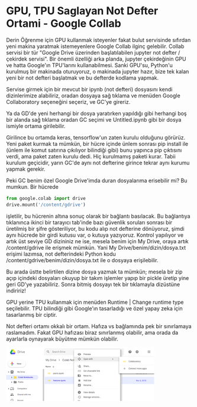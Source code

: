 # GPU, TPU Saglayan Not Defter Ortami - Google Collab

Derin Öğrenme için GPU kullanmak isteyenler fakat bulut servisinde
sıfırdan yeni makina yaratmak istemeyenlere Google Collab ilginç
gelebilir. Collab servisi bir tür "Google Drive üzerinden
başlatılabilen  jupyter not defter / çekirdek servisi". Bir önemli
özelliği arka planda, jupyter çekirdeğinin GPU ve hatta Google'ın
TPU'larını kullanabilmesi. Sanki GPU'su, Python'u kurulmuş bir
makinada oturuyoruz, o makinada jupyter hazır, bize tek kalan yeni bir
not defteri başlatmak ve bu defterde kodlama yapmak.

Servise girmek için bir mevcut bir ipynb (not defteri) dosyasını kendi
dizinlerimize alabiliriz, oradan dosyaya sağ tıklama ve menüden Google
Collaboratory seçeneğini seçeriz, ve GC'ye gireriz.

Ya da GD'de yeni herhangi bir dosya yaratırken yapıldığı gibi herhangi
boş bir alanda sağ tıklama oradan GC seçimi ve Untitled.ipynb gibi bir
dosya ismiyle ortama girilebilir.

Girilince bu ortamda keras, tensorflow'un zaten kurulu olduğunu
görürüz. Yeni paket kurmak ta mümkün, bir hücre içinde ünlem sonrası
pip install ile (ünlem ile komut satırına çıkılıyor bilindiği gibi)
bunu yapınca pip çıktısını verdi, ama paket zaten kurulu dedi. Hiç
kurulmamış paketi kurar. Tabii kurulum geçicidir, yarın GC'de aynı not
defterine girince tekrar aynı kurumu yapmak gerekir.

Peki GC benim özel Google Drive'imda duran dosyalarıma erisebilir
mi? Bu mumkun. Bir hücrede

```python
from google.colab import drive
drive.mount('/content/gdrive')
```

işletilir, bu hücrenin altına sonuç olarak bir bağlantı basılacak. Bu
bağlantıya tıklanınca ikinci bir tarayıcı tab'inde bazı güvenlik
soruları sonrası bir üretilmiş bir şifre gösteriliyor, bu kodu alıp
not defterine dönüyoruz, şimdi aynı hücrede bir girdi kutusu var, o
kutuya yazıyoruz. Kontrol yapılıyor ve artık üst seviye GD dizininiz
ne ise, mesela benim için My Drive, oraya artık /content/gdrive ile
erişmek mümkün. Yani My Drive/benim/dizin/dosya.txt erişimi lazımsa,
not defterindeki Python kodu /content/gdrive/benim/dizin/dosya.txt ile
o dosyaya erişilebilir.

Bu arada üstte belirtilen dizine dosya yazmak ta mümkün; mesela bir
zip açıp içindeki dosyaları okuyup bir takım işlemler yapıp bir pickle
üretip yine geri GD'ye yazabiliriz. Sonra bitmiş dosyayı tek bir
tıklamayla dizüstüne indiririz!

GPU yerine TPU kullanmak için menüden Runtime | Change runtime type
seçilebilir. TPU bilindiği gibi Google'ın tasarladığı ve özel yapay
zeka için tasarlanmış bir ciptir.

Not defteri ortamı okkalı bir ortam. Hafıza vs bağlamında pek bir
sınırlamaya raslamadım. Fakat GPU hafızası biraz sınırlanmış olabilir,
ama orada da ayarlarla oynayarak büyütme mümkün olabilir. 

![](collab.png)


